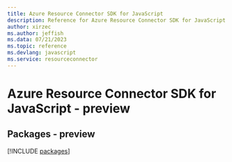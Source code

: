 ```yaml
---
title: Azure Resource Connector SDK for JavaScript
description: Reference for Azure Resource Connector SDK for JavaScript
author: xirzec
ms.author: jeffish
ms.data: 07/21/2023
ms.topic: reference
ms.devlang: javascript
ms.service: resourceconnector
---
```

# Azure Resource Connector SDK for JavaScript - preview
## Packages - preview
[!INCLUDE [packages](resource-connector-index.md)]